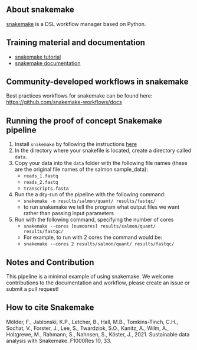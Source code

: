 ## About snakemake
[snakemake](https://snakemake.readthedocs.io/en/stable/#) is a DSL workflow manager based on Python.

## Training material and documentation
- [snakemake tutorial](https://snakemake.readthedocs.io/en/stable/tutorial/tutorial.html)
- [snakemake documentation](https://snakemake.readthedocs.io/en/stable/index.html)

## Community-developed workflows in snakemake
Best practices workflows for snakemake can be found here: https://github.com/snakemake-workflows/docs

## Running the proof of concept Snakemake pipeline

1. Install `snakemake` by following the instructions [here](https://snakemake.readthedocs.io/en/stable/)
2. In the directory where your snakefile is located, create a directory called `data`.
3. Copy your data into the `data` folder with the following file names (these are the original file names of the salmon sample_data):
   - `reads_1.fastq`
   - `reads_2.fastq`
   - `transcripts.fasta`
4. Run the a dry-run of the pipeline with the following command:
   - `snakemake -n results/salmon/quant/ results/fastqc/`
   - to run snakemake we tell the program what output files we want rather than passing input parameters
5. Run with the following command, specifying the number of cores
    - `snakemake --cores [numcores] results/salmon/quant/ results/fastqc/`
    - For example, to run with 2 cores the command would be:
    - `snakemake --cores 2 results/salmon/quant/ results/fastqc/`

## Notes and Contribution
This pipeline is a minimal example of using snakemake. We welcome contributions to the documentation and workflow, please create an issue or submit a pull request!

## How to cite Snakemake
Mölder, F., Jablonski, K.P., Letcher, B., Hall, M.B., Tomkins-Tinch, C.H., Sochat, V., Forster, J., Lee, S., Twardziok, S.O., Kanitz, A., Wilm, A., Holtgrewe, M., Rahmann, S., Nahnsen, S., Köster, J., 2021. Sustainable data analysis with Snakemake. F1000Res 10, 33.
